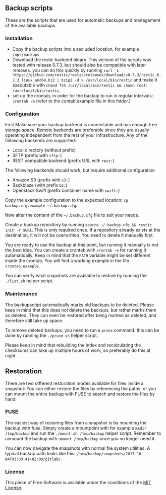 ## Backup scripts

These are the scripts that are used for automatic backups and management of
the available backups.

### Installation
 * Copy the backup scripts into a secluded location, for example
   `/opt/backups`
 * Download the restic backend binary. This version of the scripts was
   tested with release 0.7.3, but should also be compatible with later
   releases. you can do this quickly by running
   `curl -L https://github.com/restic/restic/releases/download/v0.7.3/restic_0.7.3_linux_amd64.bz2 | bzip2 -d > /usr/local/bin/restic`
   and make it executable with
   `chmod 755 /usr/local/bin/restic && chown root: /usr/local/bin/restic`.
 * set up the crontab, in order for the backup to run in regular intervals:
   `crontab -e` (refer to the contab.example file in this folder.)

### Configuration
 First Make sure your backup backend is connectable and has enough free
 storage space. Remote backends are preferable since they are usually
 operating independent from the rest of your infrastructure. Any of the
 following backends are supported:

  * Local directory (without prefix)
  * SFTP (prefix with `sftp:`)
  * REST compatible backend (prefix URL with `rest:`)

The following backends should work, but require additional configuration

  * Amazon S3 (prefix with `s3:`)
  * Backblaze (with prefix `b2:`)
  * Openstack Swift (prefix container name with `swift:`)

Copy the example configuration to the expected location:
`cp backup.cfg.example ~/.backup.cfg`.

Now alter the content of the `~/.backup.cfg` file to suit your needs.

Create a backup repository by running `source ~/.backup.cfg && restic init -r $URI`.
This is only required once. If a repository already exists at the
destination, it will not be overwritten. You need to delete it manually
first.

You are ready to use the backup at this point, but running it manually is
not the best idea. You can create a crontab with `crontab -e` for running it
automatically.  Keep in mind that the `PATH` variable might be set different
inside the crontab. You will find a working example in the file
`crontab.example`.

You can verify what snapshots are available to restore by running the
`./list.sh` helper script.

### Maintenance
The backupscript automatically marks old backups to be deleted. Please keep
in mind that this does not delete the backups, but rather marks them as
deleted. They can even be restored after being marked as deleted, and
therefore still take up space.

To remove deleted backups, you need to run a `prune` command. this can be
done by running the `./prune.sh` helper script.

Please keep in mind that rebuilding the index and recalculating the
checksums can take up multiple hours of work, so preferably do this at
night.

## Restoration
There are two different restoration modes available for files inside a
snapshot: You can either restore the files by referencing the paths, or you
can mount the entire backup with FUSE to search and restore the files by
hand.

### FUSE
The easiest way of restoring files from a snapshot is by mounting the backup
with fuse. Simply create a mountpoint with for example `mkdir /tmp/backup`
and run the `./mount.sh /tmp/backup` helper script. Remember to unmount the
backup with `umount /tmp/backup` once you no longer need it.

You can now navigate the snapshots with normal file system utilities. A
typical backup path looks like this:
`/tmp/backup/snapshots/2017-10-04T03:00:41+02:00/gitlab/`.

### License

This piece of Free Software is available under the conditions of the
[MIT License](LICENSE.txt).
